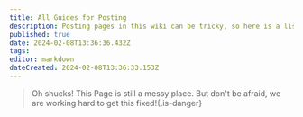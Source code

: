 ```yaml
---
title: All Guides for Posting
description: Posting pages in this wiki can be tricky, so here is a list for all the waays you can post here!
published: true
date: 2024-02-08T13:36:36.432Z
tags: 
editor: markdown
dateCreated: 2024-02-08T13:36:33.153Z
---
```


>Oh shucks!
This Page is still a messy place. But don't be afraid, we are working hard to get this fixed!{.is-danger}
